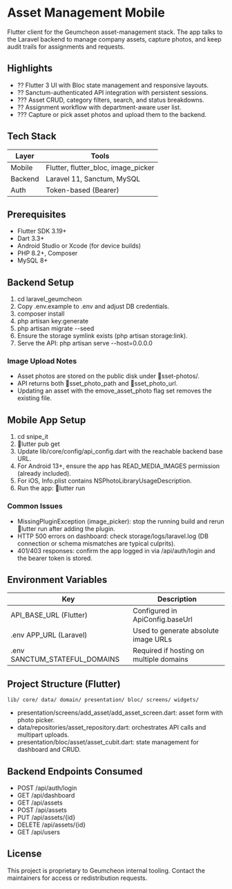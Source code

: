 # Asset Management Mobile

Flutter client for the Geumcheon asset-management stack. The app talks to the Laravel backend to manage company assets, capture photos, and keep audit trails for assignments and requests.

## Highlights

- ?? Flutter 3 UI with Bloc state management and responsive layouts.
- ?? Sanctum-authenticated API integration with persistent sessions.
- ??? Asset CRUD, category filters, search, and status breakdowns.
- ?? Assignment workflow with department-aware user list.
- ??? Capture or pick asset photos and upload them to the backend.

## Tech Stack

| Layer | Tools |
| --- | --- |
| Mobile | Flutter, flutter_bloc, image_picker |
| Backend | Laravel 11, Sanctum, MySQL |
| Auth | Token-based (Bearer) |

## Prerequisites

- Flutter SDK 3.19+
- Dart 3.3+
- Android Studio or Xcode (for device builds)
- PHP 8.2+, Composer
- MySQL 8+

## Backend Setup

1. cd laravel_geumcheon
2. Copy .env.example to .env and adjust DB credentials.
3. composer install
4. php artisan key:generate
5. php artisan migrate --seed
6. Ensure the storage symlink exists (php artisan storage:link).
7. Serve the API: php artisan serve --host=0.0.0.0

### Image Upload Notes

- Asset photos are stored on the public disk under sset-photos/.
- API returns both sset_photo_path and sset_photo_url.
- Updating an asset with the emove_asset_photo flag set removes the existing file.

## Mobile App Setup

1. cd snipe_it
2. lutter pub get
3. Update lib/core/config/api_config.dart with the reachable backend base URL.
4. For Android 13+, ensure the app has READ_MEDIA_IMAGES permission (already included).
5. For iOS, Info.plist contains NSPhotoLibraryUsageDescription.
6. Run the app: lutter run

### Common Issues

- MissingPluginException (image_picker): stop the running build and rerun lutter run after adding the plugin.
- HTTP 500 errors on dashboard: check storage/logs/laravel.log (DB connection or schema mismatches are typical culprits).
- 401/403 responses: confirm the app logged in via /api/auth/login and the bearer token is stored.

## Environment Variables

| Key | Description |
| --- | --- |
| API_BASE_URL (Flutter) | Configured in ApiConfig.baseUrl |
| .env APP_URL (Laravel) | Used to generate absolute image URLs |
| .env SANCTUM_STATEFUL_DOMAINS | Required if hosting on multiple domains |

## Project Structure (Flutter)

`
lib/
  core/
  data/
  domain/
  presentation/
    bloc/
    screens/
    widgets/
`

- presentation/screens/add_asset/add_asset_screen.dart: asset form with photo picker.
- data/repositories/asset_repository.dart: orchestrates API calls and multipart uploads.
- presentation/bloc/asset/asset_cubit.dart: state management for dashboard and CRUD.

## Backend Endpoints Consumed

- POST /api/auth/login
- GET /api/dashboard
- GET /api/assets
- POST /api/assets
- PUT /api/assets/{id}
- DELETE /api/assets/{id}
- GET /api/users

## License

This project is proprietary to Geumcheon internal tooling. Contact the maintainers for access or redistribution requests.
